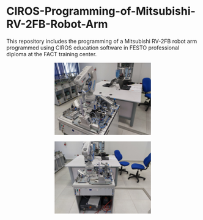 # CIROS-Programming-of-Mitsubishi-RV-2FB-Robot-Arm
This repository includes the programming of a  Mitsubishi RV-2FB robot arm programmed using CIROS education software in FESTO professional diploma at the FACT training center.

<!-- ![fig 1](./data/RoboArmMits_p1.jpg)
![fig 2](./data/RoboArmMits_p2.jpg) -->

<p align="center"><img src="data/RoboArmMits_p2.jpg" width="50%"></p>
<p align="center"><img src="data/RoboArmMits_p1.jpg" width="50%"></p>

